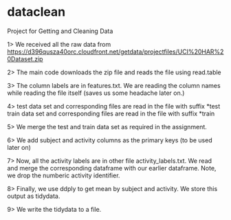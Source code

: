 dataclean
=========
Project for Getting and Cleaning Data

1> We received all the raw data from https://d396qusza40orc.cloudfront.net/getdata/projectfiles/UCI%20HAR%20Dataset.zip

2> The main code downloads the zip file and reads the file using read.table

3> The column labels are in features.txt. We are reading the column names while reading the file itself (saves us some headache later on.)

4> test data set and corresponding files are read in the file with suffix *test train data set and corresponding files are read in the file with suffix *train

5> We merge the test and train data set as required in the assignment.

6> We add subject and activity columns as the primary keys (to be used later on)

7> Now, all the activity labels are in other file activity_labels.txt. We read and merge the corresponding dataframe with our earlier dataframe. Note, we drop the numberic activity identifier.

8> Finally, we use ddply to get mean by subject and activity. We store this output as tidydata.

9> We write the tidydata to a file.
